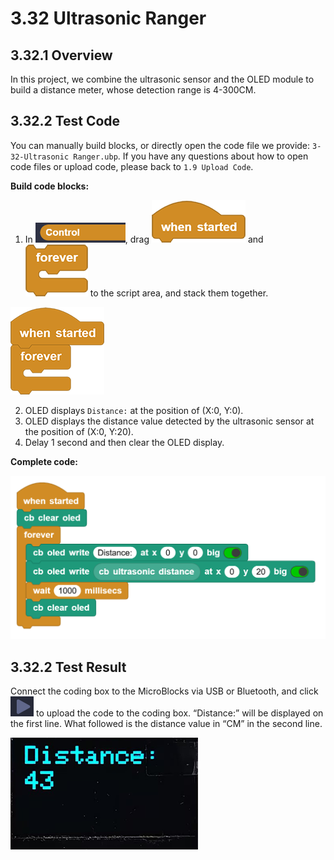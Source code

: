 # 3.32 Ultrasonic Ranger

## 3.32.1 Overview

In this project, we combine the ultrasonic sensor and the OLED module to build a distance meter, whose detection range is 4-300CM.

## 3.32.2 Test Code

You can manually build blocks, or directly open the code file we provide: `3-32-Ultrasonic Ranger.ubp`. If you have any questions about how to open code files or upload code, please back to `1.9 Upload Code`.

**Build code blocks:**

1. In ![](./media/control.png), drag ![](./media/t1.png) and ![](./media/t2.png) to the script area, and stack them together.

![t34](./media/t34.png)

2. OLED displays `Distance:` at the position of (X:0, Y:0).
3. OLED displays the distance value detected by the ultrasonic sensor at the position of (X:0, Y:20).
4. Delay 1 second and then clear the OLED display.

**Complete code:**

![t185](./media/t185.png)

## 3.32.2 Test Result

Connect the coding box to the MicroBlocks via USB or Bluetooth, and click ![t59](./media/t59.png) to upload the code to the coding box. “Distance:” will be displayed on the first line. What followed is the distance value in “CM” in the second line.

![t186](./media/t186.png)